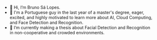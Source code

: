 - 👋 Hi, I’m Bruno Sá Lopes.
- 👀 I'm a Portuguese guy in the last year of a master's degree, eager, excited, and highly
motivated to learn more about AI, Cloud Computing, and Face
Detection and Recognition.
- 🌱 I’m currently making a thesis about Facial Detection and Recognition in non-cooperative and crowded environments.

<!---
Bruno-SLopes/Bruno-SLopes is a ✨ special ✨ repository because its `README.md` (this file) appears on your GitHub profile.
You can click the Preview link to take a look at your changes.
--->
